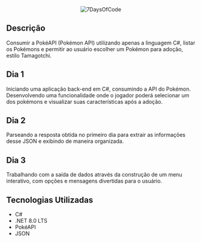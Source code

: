 <div align="center">
  <img src="https://github.com/user-attachments/assets/0637a1dd-f379-4fb4-b577-65d2df6bc769" alt="7DaysOfCode">
</div>


## Descrição
Consumir a PokéAPI (Pokémon API) utilizando apenas a linguagem C#, listar os Pokémons e permitir ao usuário escolher um Pokémon para adoção, estilo Tamagotchi.

## Dia 1
Iniciando uma aplicação back-end em C#, consumindo a API do Pokémon. Desenvolvendo uma funcionalidade onde o jogador poderá selecionar um dos pokémons e visualizar suas características após a adoção.

## Dia 2
Parseando a resposta obtida no primeiro dia para extrair as informações desse JSON e exibindo de maneira organizada.

## Dia 3
Trabalhando com a saída de dados através da construção de um menu interativo, com opções e mensagens divertidas para o usuário.

## Tecnologias Utilizadas
- C#
- .NET 8.0 LTS
- PokéAPI
- JSON
